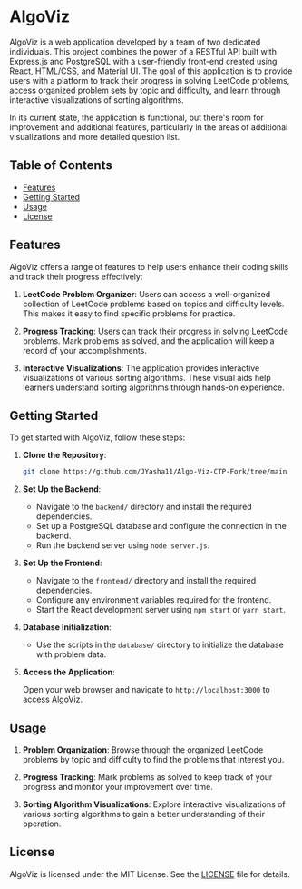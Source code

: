 # AlgoViz

AlgoViz is a web application developed by a team of two dedicated individuals. This project combines the power of a RESTful API built with Express.js and PostgreSQL with a user-friendly front-end created using React, HTML/CSS, and Material UI. The goal of this application is to provide users with a platform to track their progress in solving LeetCode problems, access organized problem sets by topic and difficulty, and learn through interactive visualizations of sorting algorithms.

In its current state, the application is functional, but there's room for improvement and additional features, particularly in the areas of additional visualizations and more detailed question list.

## Table of Contents

- [Features](#features)
- [Getting Started](#getting-started)
- [Usage](#usage)
- [License](#license)

## Features

AlgoViz offers a range of features to help users enhance their coding skills and track their progress effectively:

1. **LeetCode Problem Organizer**: Users can access a well-organized collection of LeetCode problems based on topics and difficulty levels. This makes it easy to find specific problems for practice.

2. **Progress Tracking**: Users can track their progress in solving LeetCode problems. Mark problems as solved, and the application will keep a record of your accomplishments.

3. **Interactive Visualizations**: The application provides interactive visualizations of various sorting algorithms. These visual aids help learners understand sorting algorithms through hands-on experience.

## Getting Started

To get started with AlgoViz, follow these steps:

1. **Clone the Repository**:

   ```bash
   git clone https://github.com/JYasha11/Algo-Viz-CTP-Fork/tree/main
   ```

2. **Set Up the Backend**:

   - Navigate to the `backend/` directory and install the required dependencies.
   - Set up a PostgreSQL database and configure the connection in the backend.
   - Run the backend server using `node server.js`.

3. **Set Up the Frontend**:

   - Navigate to the `frontend/` directory and install the required dependencies.
   - Configure any environment variables required for the frontend.
   - Start the React development server using `npm start` or `yarn start`.

4. **Database Initialization**:

   - Use the scripts in the `database/` directory to initialize the database with problem data.

5. **Access the Application**:

   Open your web browser and navigate to `http://localhost:3000` to access AlgoViz.

## Usage

1. **Problem Organization**: Browse through the organized LeetCode problems by topic and difficulty to find the problems that interest you.

2. **Progress Tracking**: Mark problems as solved to keep track of your progress and monitor your improvement over time.

3. **Sorting Algorithm Visualizations**: Explore interactive visualizations of various sorting algorithms to gain a better understanding of their operation.

## License

AlgoViz is licensed under the MIT License. See the [LICENSE](LICENSE) file for details.